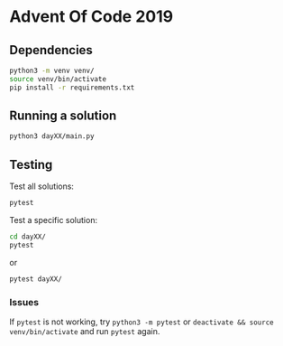 # Advent Of Code 2019

## Dependencies

```bash
python3 -m venv venv/
source venv/bin/activate
pip install -r requirements.txt
```

## Running a solution

```bash
python3 dayXX/main.py
```

## Testing

Test all solutions:
```bash
pytest
```

Test a specific solution:
```bash
cd dayXX/
pytest
```
or
```bash
pytest dayXX/
```

### Issues

If `pytest` is not working, try `python3 -m pytest` or `deactivate && source venv/bin/activate` and run `pytest` again.
